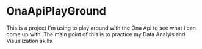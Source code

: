 OnaApiPlayGround
================

This is a project I'm using to play around with the Ona Api to see what I can come up with.
The main point of this is to practice my Data Analyis and Visualization skills
